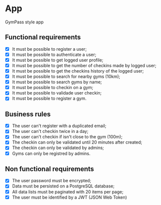 # App

GymPass style app

## Functional requirements

- [x] It must be possible to register a user;
- [x] It must be possible to authenticate a user;
- [x] It must be possible to get logged user profile;
- [x] It must be possible to get the number of checkins made by logged user;
- [x] It must be possible to get the checkins history of the logged user;
- [x] It must be possible to search for nearby gyms (10km);
- [x] It must be possible to search gyms by name;
- [x] It must be possible to checkin on a gym;
- [x] It must be possible to validade user checkin;
- [x] It must be possible to register a gym.

## Business rules

- [x] The user can't register with a duplicated email;
- [x] The user can't checkin twice in a day;
- [x] The user can't checkin if isn't close to the gym (100m);
- [x] The checkin can only be validated until 20 minutes after created;
- [x] The checkin can only be validated by admins;
- [x] Gyms can only be registred by admins.

## Non functional requirements

- [x] The user password must be encrypted;
- [x] Data must be persisted on a PostgreSQL database;
- [x] All data lists must be paginated with 20 items per page;
- [x] The user must be identified by a JWT (JSON Web Token)
